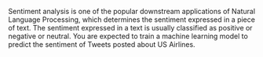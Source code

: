 Sentiment analysis is one of the popular downstream applications of Natural Language Processing, which determines the sentiment expressed in a piece of text. The sentiment expressed in a text is usually classified as positive or negative or neutral. You are expected to train a machine learning model to predict the sentiment of Tweets posted about US Airlines.

